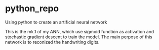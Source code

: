 # python_repo
Using python to create an artificial neural network

This is the mk.1 of my ANN, which use sigmoid function as activation and stochastic gradient descent to train the model.
The main perpose of this network is to reconized the handwriting digits.
